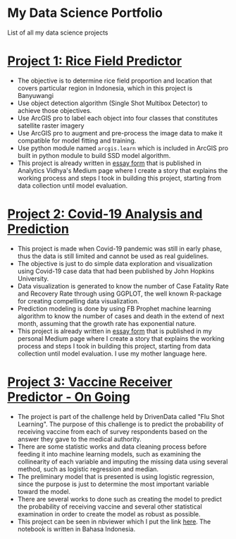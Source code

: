 # My Data Science Portfolio
List of all my data science projects

# [Project 1: Rice Field Predictor](https://github.com/dzelrahman/RiceFieldPredictor "Project Repo")
* The objective is to determine rice field proportion and location that covers particular region in Indonesia, which in this project is Banyuwangi
* Use object detection algorithm (Single Shot Multibox Detector) to achieve those objectives.
* Use ArcGIS pro to label each object into four classes that constitutes satellite raster imagery 
* Use ArcGIS pro to augment and pre-process the image data to make it compatible for model fitting and training. 
* Use python module named `arcgis.learn` which is included in ArcGIS pro built in python module to build SSD model algorithm.
* This project is already written in [essay form](https://medium.com/analytics-vidhya/rice-field-predictor-727b03eeffee) that is published in Analytics Vidhya's Medium page where I create a story that explains the working process and steps I took in building this project, starting from data collection until model evaluation.

# [Project 2: Covid-19 Analysis and Prediction](https://github.com/dzelrahman/Covid19AnalysisPrediction "Project Repo")
* This project is made when Covid-19 pandemic was still in early phase, thus the data is still limited and cannot be used as real guidelines.
* The objective is just to do simple data exploration and visualization using Covid-19 case data that had been published by John Hopkins University.
* Data visualization is generated to know the number of Case Fatality Rate and Recovery Rate through using GGPLOT, the well known R-package for creating compelling data visualization. 
* Prediction modeling is done by using FB Prophet machine learning algorithm to know the number of cases and death in the extend of next month, assuming that the growth rate has exponential nature. 
* This project is already written in [essay form](https://medium.com/@dzelrahman/analisa-dan-prediksi-covid-19-f706cac9786e) that is published in my personal Medium page where I create a story that explains the working process and steps I took in building this project, starting from data collection until model evaluation. I use my mother language here.

# [Project 3: Vaccine Receiver Predictor - On Going](https://github.com/dzelrahman/vaccine_receiver_predictor "Project Repo")
* The project is part of the challenge held by DrivenData called "Flu Shot Learning". The purpose of this challenge is to predict the probability of receiving vaccine from each of survey respondents based on the answer they gave to the medical authority.
* There are some statistic works and data cleaning process before feeding it into machine learning models, such as examining the collinearity of each variable and imputing the missing data using several method, such as logistic regression and median. 
* The preliminary model that is presented is using logistic regression, since the purpose is just to determine the most important variable toward the model. 
* There are several works to done such as creating the model to predict the probability of receiving vaccine and several other statistical examination in order to create the model as robust as possible.
* This project can be seen in nbviewer which I put the link [here](https://nbviewer.jupyter.org/github/dzelrahman/vaccine_receiver_predictor/blob/master/flu_shot_learning/new_attempt_data_exp.ipynb). The notebook is written in Bahasa Indonesia.
